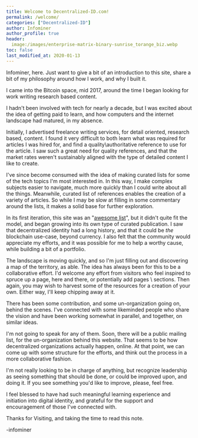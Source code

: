 ```yaml
---
title: Welcome to Decentralized-ID.com!
permalink: /welcome/
categories: ["Decentralized-ID"]
author: Infominer
author_profile: true
header: 
  image:/images/enterprise-matrix-binary-sunrise_torange_biz.webp
toc: false
last_modified_at: 2020-01-13
---
```


Infominer, here. Just want to give a bit of an introduction to this site, share a bit of my philosophy around how I work, and why I built it.

I came into the Bitcoin space, mid 2017, around the time I began looking for work writing research based content.

I hadn't been involved with tech for nearly a decade, but I was excited about the idea of getting paid to learn, and how computers and the internet landscape had matured, in my absence. 

Initially, I advertised freelance writing services, for detail oriented, research based, content. I found it very difficult to both learn what was required for articles I was hired for, and find a quality\authoritative reference to use for the article. I saw such a great need for quality references, and that the market rates weren't sustainably aligned with the type of detailed content I like to create. 

I've since become consumed with the idea of making curated lists for some of the tech topics I'm most interested in. In this way, I make complex subjects easier to navigate, much more quickly than I could write about all the things. Meanwhile, curated list of references enables the creation of a variety of articles. So while I may be slow at filling in some commentary around the lists, it makes a solid base for further exploration.

In its first iteration, this site was an "[awesome list](https://github.com/sindresorhus/awesome)", but it didn't quite fit the model, and began growing into its own type of curated publication. I saw that decentralized identity had a long history, and that it could be _the_ blockchain use-case, beyond currency. I also felt that the community would appreciate my efforts, and it was possible for me to help a worthy cause, while building a bit of a portfolio.

The landscape is moving quickly, and so I'm just filling out and discovering a map of the territory, as able. The idea has always been for this to be a collaborative effort. I'd welcome any effort from visitors who feel inspired to spruce up a page, here and there, or potentially add pages \ sections. Then again, you may wish to harvest some of the resources for a creation of your own. Either way, I'll keep chipping away at it. 

There has been some contribution, and some un-organization going on, behind the scenes. I've connected with some likeminded people who share the vision and have been working somewhat in parallel, and together, on similar ideas.

I'm not going to speak for any of them. Soon, there will be a public mailing list, for the un-organization behind this website. That seems to be how decentralized organizations actually happen, online. At that point, we can come up with some structure for the efforts, and think out the process in a more collaborative fashion. 

I'm not really looking to be in charge of anything, but recognize leadership as seeing something that should be done, or could be improved upon, and doing it. If you see something you'd like to improve, please, feel free.

I feel blessed to have had such meaningful learning experience and initiation into digital identity, and grateful for the support and encouragement of those I've connected with.

Thanks for Visiting, and taking the time to read this note.

-infominer